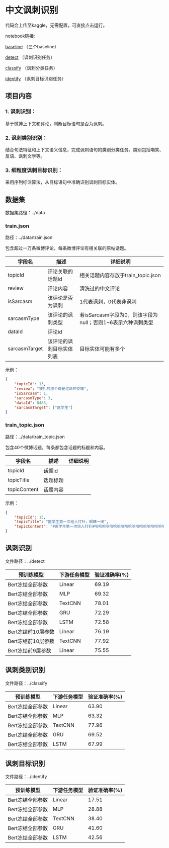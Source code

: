 # 中文讽刺识别

代码会上传至kaggle，无需配置，可直接点击运行。

notebook链接:

[baseline](https://www.kaggle.com/code/jiachuyan/sarcasmdetection-chinese)
（三个baseline）

[detect](https://www.kaggle.com/code/jiachuyan/sarcasm-detect)
（讽刺识别任务）

[classify](https://www.kaggle.com/code/jiachuyan/sarcasm-classify)
（讽刺分类任务）

[identify](https://www.kaggle.com/code/jiachuyan/sarcasm-identify)
（讽刺目标识别任务）

## 项目内容

### 1. 讽刺识别：
基于微博上下文和评论，判断目标语句是否为讽刺。
### 2. 讽刺类别识别：
结合句法特征和上下文语义信息，完成讽刺语句的类别分类任务。类别包括嘲笑、反语、讽刺文学等。
### 3. 细粒度讽刺目标识别：
采用序列标注算法，从目标语句中准确识别讽刺目标实体。

## 数据集
数据集路径：../data

### train.json
路径：../data/train.json

包含超过一万条微博评论，每条微博评论有相关联的原帖话题。

| 字段名           | 描述           | 详细说明                                   |
|---------------|--------------|----------------------------------------|
| topicId       | 评论关联的话题id    | 相关话题内容存放于train_topic.json              |
| review        | 评论内容         | 清洗过的中文评论                               |
| isSarcasm     | 该评论是否为讽刺     | 1代表讽刺，0代表非讽刺                           |
| sarcasmType   | 该评论的讽刺类型     | 若isSarcasm字段为0，则该字段为null；否则1~6表示六种讽刺类型 |
| dataId        | 评论id         |                                        |
| sarcasmTarget | 该评论的讽刺目标实体列表 | 目标实体可能有多个                              |

示例：
```json
{   
    "topicId": 13, 
    "review": "被扎的那个得是过命的交情", 
    "isSarcasm": 1, 
    "sarcasmType": 3, 
    "dataId": 8485, 
    "sarcasmTarget": ["医学生"]
}
```

### train_topic.json
路径：../data/train_topic.json

包含40个微博话题，每条都包含话题的标题和内容。

| 字段名          | 描述   | 详细说明 |
|--------------|------|------|
| topicId      | 话题id |      |
| topicTitle   | 话题标题 |      |
| topicContent | 话题内容 |      |

示例：
```json
{
    "topicId": 13, 
    "topicTitle": "医学生第一次给人打针，眼睛一闭", 
    "topicContent": "#医学生第一次给人打针#哈哈哈哈哈哈哈哈哈哈哈哈哈哈哈哈哈哈哈哈“眼睛一闭”可还行。"
}
```


## 讽刺识别
文件路径：../detect

| 预训练模型        | 下游任务模型  | 验证准确率(%) |
|--------------|---------|----------|
| Bert冻结全部参数   | Linear  | 69.19    |
| Bert冻结全部参数   | MLP     | 69.32    |
| Bert冻结全部参数   | TextCNN | 78.01    |
| Bert冻结全部参数   | GRU     | 72.29    |
| Bert冻结全部参数   | LSTM    | 72.58    |
| Bert冻结前10层参数 | Linear  | 76.19    |
| Bert冻结前10层参数 | TextCNN | 77.92    |
| Bert冻结前9层参数  | Linear  | 75.55    |

## 讽刺类别识别
文件路径：../classify

| 预训练模型      | 下游任务模型  | 验证准确率(%) |
|------------|---------|----------|
| Bert冻结全部参数 | Linear  | 63.90    |
| Bert冻结全部参数 | MLP     | 63.32    |
| Bert冻结全部参数 | TextCNN | 77.96    |
| Bert冻结全部参数 | GRU     | 69.52    |
| Bert冻结全部参数 | LSTM    | 67.99    |

## 讽刺目标识别
文件路径：../identify

| 预训练模型      | 下游任务模型  | 验证准确率(%) |
|------------|---------|----------|
| Bert冻结全部参数 | Linear  | 17.51    |
| Bert冻结全部参数 | MLP     | 28.88    |
| Bert冻结全部参数 | TextCNN | 38.40    |
| Bert冻结全部参数 | GRU     | 41.60    |
| Bert冻结全部参数 | LSTM    | 42.56    |
